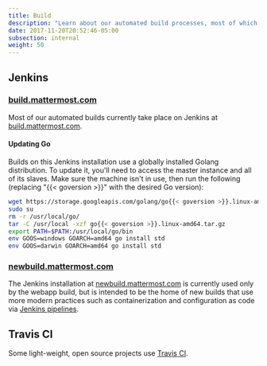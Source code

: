 ```yaml
---
title: Build
description: "Learn about our automated build processes, most of which currently take place on Jenkins at build.mattermost.com."
date: 2017-11-20T20:52:46-05:00
subsection: internal
weight: 50
---
```


## Jenkins

### [build.mattermost.com](https://build.mattermost.com/)

Most of our automated builds currently take place on Jenkins at [build.mattermost.com](https://build.mattermost.com/).

#### Updating Go

Builds on this Jenkins installation use a globally installed Golang distribution. To update it, you'll need to access the master instance and all of its slaves. Make sure the machine isn't in use, then run the following (replacing "{{< goversion >}}" with the desired Go version):

```bash
wget https://storage.googleapis.com/golang/go{{< goversion >}}.linux-amd64.tar.gz
sudo su
rm -r /usr/local/go/
tar -C /usr/local -xzf go{{< goversion >}}.linux-amd64.tar.gz
export PATH=$PATH:/usr/local/go/bin
env GOOS=windows GOARCH=amd64 go install std
env GOOS=darwin GOARCH=amd64 go install std
```

### [newbuild.mattermost.com](https://newbuild.mattermost.com/)

The Jenkins installation at [newbuild.mattermost.com](https://newbuild.mattermost.com/) is currently used only by the webapp build, but is intended to be the home of new builds that use more modern practices such as containerization and configuration as code via [Jenkins pipelines](https://jenkins.io/doc/book/pipeline/).

## Travis CI

Some light-weight, open source projects use [Travis CI](https://travis-ci.org/).
